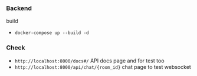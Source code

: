 ### Backend
build 
- `docker-compose up --build -d `

### Check
- `http://localhost:8000/docs#/` API docs page and for test too
- `http://localhost:8000/api/chat/{room_id}` chat page to test websocket


